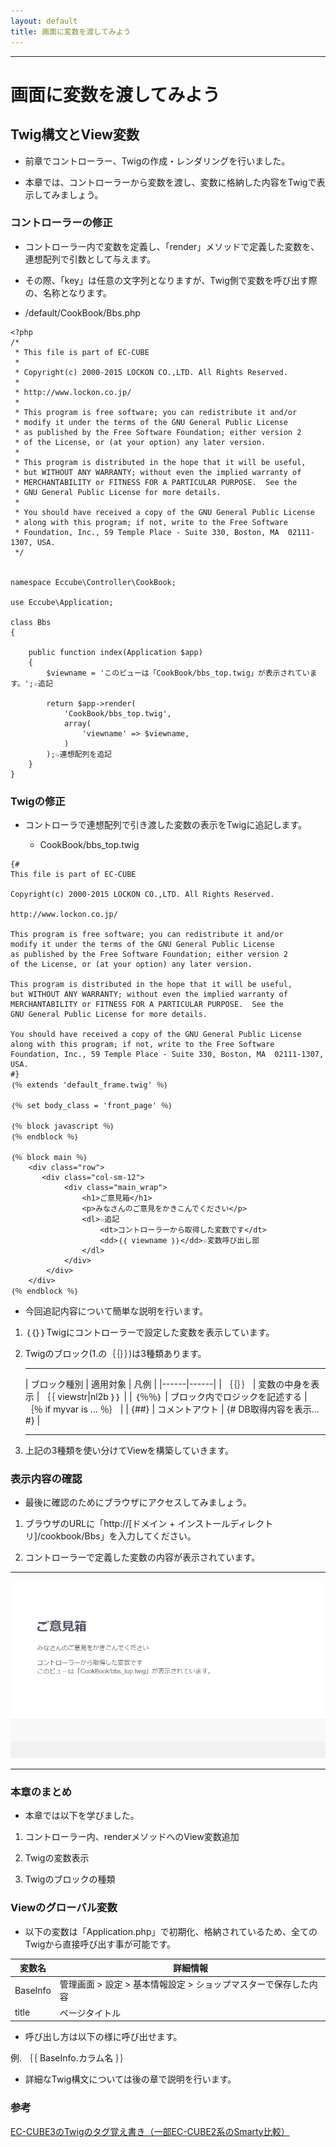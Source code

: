 ```yaml
---
layout: default
title: 画面に変数を渡してみよう
---
```


---

# 画面に変数を渡してみよう


## Twig構文とView変数

- 前章でコントローラー、Twigの作成・レンダリングを行いました。

- 本章では、コントローラーから変数を渡し、変数に格納した内容をTwigで表示してみましょう。

<!--
### Twigを用いるメリット

- 前章ではTwigをコントローラーでレンダリングしただけで、表示内容はTwigに静的に保存した内容を表示しただけですが、それだけであれば、Twigを利用せずに「html」だけで可能です。

- ではTwigを何故使うのか、「Twig」単体で様々な機能を提供してくれるのも、理由のひとつですが、実際はコントローラーからなんらかの変数を受け取り、その値を加工して表示出来る事が、テンプレートエンジンの有用性です。

- それでは、Twig利用の第一歩として、コントローラーから変数を渡し、その内容を表示したいと思います。
-->

### コントローラーの修正

- コントローラー内で変数を定義し、「render」メソッドで定義した変数を、連想配列で引数として与えます。
- その際、「key」は任意の文字列となりますが、Twig側で変数を呼び出す際の、名称となります。

- /default/CookBook/Bbs.php

```
<?php
/*
 * This file is part of EC-CUBE
 *
 * Copyright(c) 2000-2015 LOCKON CO.,LTD. All Rights Reserved.
 *
 * http://www.lockon.co.jp/
 *
 * This program is free software; you can redistribute it and/or
 * modify it under the terms of the GNU General Public License
 * as published by the Free Software Foundation; either version 2
 * of the License, or (at your option) any later version.
 *
 * This program is distributed in the hope that it will be useful,
 * but WITHOUT ANY WARRANTY; without even the implied warranty of
 * MERCHANTABILITY or FITNESS FOR A PARTICULAR PURPOSE.  See the
 * GNU General Public License for more details.
 *
 * You should have received a copy of the GNU General Public License
 * along with this program; if not, write to the Free Software
 * Foundation, Inc., 59 Temple Place - Suite 330, Boston, MA  02111-1307, USA.
 */


namespace Eccube\Controller\CookBook;

use Eccube\Application;

class Bbs
{

    public function index(Application $app)
    {
        $viewname = 'このビューは「CookBook/bbs_top.twig」が表示されています。';☆追記

        return $app->render(
            'CookBook/bbs_top.twig',
            array(
                'viewname' => $viewname,
            )
        );☆連想配列を追記
    }
}
```

### Twigの修正

- コントローラで連想配列で引き渡した変数の表示をTwigに追記します。

	- CookBook/bbs_top.twig

```
{#
This file is part of EC-CUBE

Copyright(c) 2000-2015 LOCKON CO.,LTD. All Rights Reserved.

http://www.lockon.co.jp/

This program is free software; you can redistribute it and/or
modify it under the terms of the GNU General Public License
as published by the Free Software Foundation; either version 2
of the License, or (at your option) any later version.

This program is distributed in the hope that it will be useful,
but WITHOUT ANY WARRANTY; without even the implied warranty of
MERCHANTABILITY or FITNESS FOR A PARTICULAR PURPOSE.  See the
GNU General Public License for more details.

You should have received a copy of the GNU General Public License
along with this program; if not, write to the Free Software
Foundation, Inc., 59 Temple Place - Suite 330, Boston, MA  02111-1307, USA.
#}
｛％ extends 'default_frame.twig' ％｝

｛％ set body_class = 'front_page' ％｝

｛％ block javascript ％｝
｛％ endblock ％｝

｛％ block main ％｝
    <div class="row">
       <div class="col-sm-12">
            <div class="main_wrap">
                <h1>ご意見箱</h1>
                <p>みなさんのご意見をかきこんでください</p>
                <dl>☆追記
                    <dt>コントローラーから取得した変数です</dt>
                    <dd>｛｛ viewname ｝｝</dd>☆変数呼び出し部
                </dl>
            </div>
        </div>
    </div>
｛％ endblock ％｝
```

- 今回追記内容について簡単な説明を行います。

1. ｛｛｝｝Twigにコントローラーで設定した変数を表示しています。

2. Twigのブロック(1.の｛｛｝｝)は3種類あります。

	---

	| ブロック種別 | 適用対象 | 凡例 |
	|------|------|
	| ｛｛｝｝ | 変数の中身を表示 | ｛｛ viewstr\|nl2b ｝｝ |
	| ｛％％｝ | ブロック内でロジックを記述する | ｛％ if myvar is ... ％｝ |
	| {##} | コメントアウト | {# DB取得内容を表示... #} |

	---

3. 上記の3種類を使い分けてViewを構築していきます。

### 表示内容の確認

- 最後に確認のためにブラウザにアクセスしてみましょう。

1. ブラウザのURLに「http://[ドメイン + インストールディレクトリ]/cookbook/Bbs」を入力してください。

1. コントローラーで定義した変数の内容が表示されています。

---

![View変数のレンダリング](/images/img-cookbook3-view-rendar.png)

---

### 本章のまとめ

- 本章では以下を学びました。

1. コントローラー内、renderメソッドへのView変数追加

1. Twigの変数表示

1. Twigのブロックの種類

### Viewのグローバル変数

- 以下の変数は「Application.php」で初期化、格納されているため、全てのTwigから直接呼び出す事が可能です。

| 変数名 | 詳細情報 |
|------ |-----|
| BaseInfo | 管理画面 > 設定 > 基本情報設定 > ショップマスターで保存した内容 |
| title | ページタイトル |

- 呼び出し方は以下の様に呼び出せます。

例. ｛｛ BaseInfo.カラム名 ｝｝

- 詳細なTwig構文については後の章で説明を行います。

### 参考

<a href="http://qiita.com/poego/items/81628dcd0f8e4d4a2d9d" target="_blank">EC-CUBE3のTwigのタグ覚え書き（一部EC-CUBE2系のSmarty比較）<a/>
